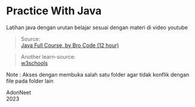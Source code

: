 # Practice With Java

Latihan java dengan urutan belajar sesuai dengan materi di video youtube    

>Source:   
[Java Full Course, by Bro Code (12 hour)](https://youtu.be/xk4_1vDrzzo)  

>Another learn-source:  
[w3schools](https://www.w3schools.com/java/default.asp)

Note : Akses dengan membuka salah satu folder agar tidak konflik dengan file pada folder lain  

AdonNeet  
2023
